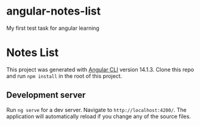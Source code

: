 # angular-notes-list
My first test task for angular learning

# Notes List

This project was generated with [Angular CLI](https://github.com/angular/angular-cli) version 14.1.3.
Clone this repo and run `npm install` in the root of this project.

## Development server

Run `ng serve` for a dev server. Navigate to `http://localhost:4200/`. The application will automatically reload if you change any of the source files.
